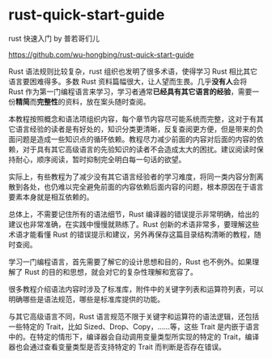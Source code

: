 # rust-quick-start-guide

rust 快速入门 
by 普若哥们儿

https://github.com/wu-hongbing/rust-quick-start-guide

Rust 语法规则比较复杂，rust 组织也发明了很多术语，使得学习 Rust 相比其它语言要困难得多。多数 Rust 资料篇幅很大，让人望而生畏。几乎**没有人**会将 Rust 作为第一门编程语言来学习，学习者通常**已经具有其它语言的经验**，需要一份**精简**而**完整性**的资料，放在案头随时查阅。

本教程按照概念和语法项组织内容，每个章节内容尽可能系统而完整，这对于有其它语言经验的读者是有好处的，知识分类更清晰，反复查阅更方便，但是带来的负面问题是造成一些知识点的循环依赖。教程尽力减少前面的内容对后面的内容的依赖，对于具有其它高级语言的先验知识的读者不会造成太大的困扰。建议阅读时保持耐心，顺序阅读，暂时抑制完全明白每一句话的欲望。

实际上，有些教程为了减少没有其它语言经验者的学习难度，将同一类内容分割离散到各处，也仍难以完全避免前面的内容依赖后面内容的问题，根本原因在于语言要素本身就是相互依赖的。

总体上，不需要记住所有的语法细节，Rust 编译器的错误提示非常明确，给出的建议也非常准确，在实践中慢慢就熟练了。Rust 创新的术语非常多，要理解这些术语才能看懂 Rust 的错误提示和建议，另外再保存这篇目录结构清晰的教程，随时查阅。

学习一门编程语言，首先需要了解它的设计思想和目的，Rust 也不例外。如果理解了 Rust 的目的和思想，就会对它的复杂性理解和宽容了。

很多教程介绍语法内容时涉及了标准库，附件中的关键字列表和运算符列表，可以明确哪些是语法规范，哪些是标准库提供的功能。

与其它高级语言不同，Rust 语言规范不限于关键字和运算符的语法逻辑，还包括一些特定的 Trait，比如 Sized、Drop、Copy，……等，这些 Trait 是内嵌于语言中的。在特定的情形下，编译器会自动调用变量类型所实现的特定的 Trait，编译器也会通过查看变量类型是否支持特定的 Trait 而判断是否存在错误。
